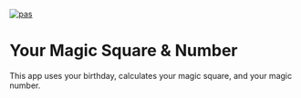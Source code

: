 [![pas](https://img.shields.io/static/v1?&message=ProgressiveApp.Store&color=74b9ff&style=flat&label=Follow%20Your%20Magic%20Square%20at)](https://progressiveapp.store/pwa/Your-Magic-Square)

# Your Magic Square & Number
This app uses your birthday, calculates your magic square, and your magic number.
